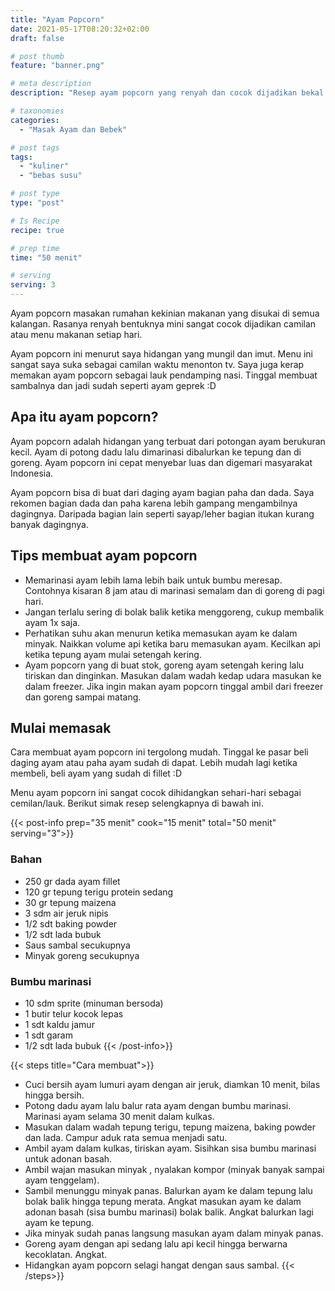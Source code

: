 ```yaml
---
title: "Ayam Popcorn"
date: 2021-05-17T08:20:32+02:00
draft: false

# post thumb
feature: "banner.png"

# meta description
description: "Resep ayam popcorn yang renyah dan cocok dijadikan bekal maupun camilan. Pelajari selengkapnya cara membuat ayam popcorn yang enak disini."

# taxonomies
categories:
  - "Masak Ayam dan Bebek"

# post tags
tags:
  - "kuliner"
  - "bebas susu"

# post type
type: "post"

# Is Recipe
recipe: true

# prep time
time: "50 menit"

# serving
serving: 3
---
```

Ayam popcorn masakan rumahan kekinian makanan yang disukai di semua kalangan. Rasanya renyah bentuknya mini sangat cocok dijadikan camilan atau menu makanan setiap hari.

Ayam popcorn ini menurut saya hidangan yang mungil dan imut. Menu ini sangat saya suka sebagai camilan waktu menonton tv. Saya juga kerap memakan ayam popcorn sebagai lauk pendamping nasi. Tinggal membuat sambalnya dan jadi sudah seperti ayam geprek :D

## Apa itu ayam popcorn?

Ayam popcorn adalah hidangan yang terbuat dari potongan ayam berukuran kecil. Ayam di potong dadu lalu dimarinasi dibalurkan ke tepung dan di goreng. Ayam popcorn ini cepat menyebar luas dan digemari masyarakat Indonesia.

Ayam popcorn bisa di buat dari daging ayam bagian paha dan dada. Saya rekomen bagian dada dan paha karena lebih gampang mengambilnya dagingnya. Daripada bagian lain seperti sayap/leher bagian itukan kurang banyak dagingnya.

## Tips membuat ayam popcorn

- Memarinasi ayam lebih lama lebih baik untuk bumbu meresap. Contohnya kisaran 8 jam atau di marinasi semalam dan di goreng di pagi hari.
- Jangan terlalu sering di bolak balik ketika menggoreng, cukup membalik ayam 1x saja.
- Perhatikan suhu akan menurun ketika memasukan ayam ke dalam minyak. Naikkan volume api ketika baru memasukan ayam. Kecilkan api ketika tepung ayam mulai setengah kering.
- Ayam popcorn yang di buat stok, goreng ayam setengah kering lalu tiriskan dan dinginkan. Masukan dalam wadah kedap udara masukan ke dalam freezer. Jika ingin makan ayam popcorn tinggal ambil dari freezer dan goreng sampai matang.

## Mulai memasak

Cara membuat ayam popcorn ini tergolong mudah. Tinggal ke pasar beli daging ayam atau paha ayam sudah di dapat. Lebih mudah lagi ketika membeli, beli ayam yang sudah di fillet :D

Menu ayam popcorn ini sangat cocok dihidangkan sehari-hari sebagai cemilan/lauk. Berikut simak resep selengkapnya di bawah ini.

{{< post-info prep="35 menit" cook="15 menit" total="50 menit" serving="3">}}

### Bahan

-   250 gr dada ayam fillet
-   120 gr tepung terigu protein sedang
-   30 gr tepung maizena
-   3 sdm air jeruk nipis
-   1/2 sdt baking powder
-   1/2 sdt lada bubuk
-   Saus sambal secukupnya
-   Minyak goreng secukupnya

### Bumbu marinasi

-   10 sdm sprite (minuman bersoda)
-   1 butir telur kocok lepas
-   1 sdt kaldu jamur
-   1 sdt garam
-   1/2 sdt lada bubuk
{{< /post-info>}}

{{< steps title="Cara membuat">}}
-   Cuci bersih ayam lumuri ayam dengan air jeruk, diamkan 10 menit, bilas hingga bersih.
-   Potong dadu ayam lalu balur rata ayam dengan bumbu marinasi. Marinasi ayam selama 30 menit dalam kulkas.
-   Masukan dalam wadah tepung terigu, tepung maizena, baking powder dan lada. Campur aduk rata semua menjadi satu.
-   Ambil ayam dalam kulkas, tiriskan ayam. Sisihkan sisa bumbu marinasi untuk adonan basah.
-   Ambil wajan masukan minyak , nyalakan kompor (minyak banyak sampai ayam tenggelam).
-   Sambil menunggu minyak panas. Balurkan ayam ke dalam tepung lalu bolak balik hingga tepung merata. Angkat masukan ayam ke dalam adonan basah (sisa bumbu marinasi) bolak balik. Angkat balurkan lagi ayam ke tepung.
-   Jika minyak sudah panas langsung masukan ayam dalam minyak panas.
-   Goreng ayam dengan api sedang lalu api kecil hingga berwarna kecoklatan. Angkat.
-   Hidangkan ayam popcorn selagi hangat dengan saus sambal.
{{< /steps>}}